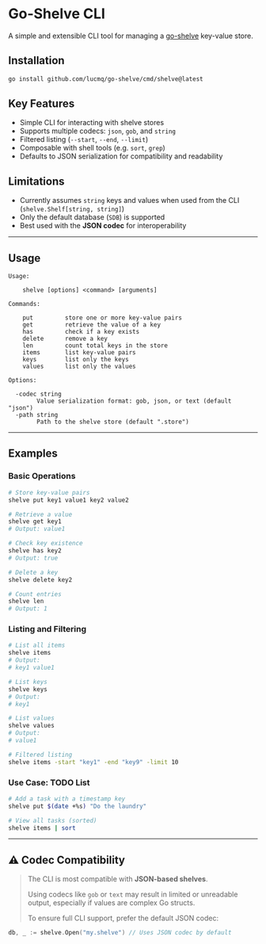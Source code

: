 # Go-Shelve CLI

A simple and extensible CLI tool for managing a [go-shelve](https://github.com/lucmq/go-shelve) key-value store.

## Installation

```sh
go install github.com/lucmq/go-shelve/cmd/shelve@latest
```

## Key Features

* Simple CLI for interacting with shelve stores
* Supports multiple codecs: `json`, `gob`, and `string`
* Filtered listing (`--start`, `--end`, `--limit`)
* Composable with shell tools (e.g. `sort`, `grep`)
* Defaults to JSON serialization for compatibility and readability

## Limitations

* Currently assumes `string` keys and values when used from the CLI (`shelve.Shelf[string, string]`)
* Only the default database (`SDB`) is supported
* Best used with the **JSON codec** for interoperability

---

## Usage

```
Usage:

    shelve [options] <command> [arguments]

Commands:

    put         store one or more key-value pairs
    get         retrieve the value of a key
    has         check if a key exists
    delete      remove a key
    len         count total keys in the store
    items       list key-value pairs
    keys        list only the keys
    values      list only the values

Options:

  -codec string
        Value serialization format: gob, json, or text (default "json")
  -path string
        Path to the shelve store (default ".store")
```

---

## Examples

### Basic Operations

```sh
# Store key-value pairs
shelve put key1 value1 key2 value2

# Retrieve a value
shelve get key1
# Output: value1

# Check key existence
shelve has key2
# Output: true

# Delete a key
shelve delete key2

# Count entries
shelve len
# Output: 1
```

### Listing and Filtering

```sh
# List all items
shelve items
# Output:
# key1 value1

# List keys
shelve keys
# Output:
# key1

# List values
shelve values
# Output:
# value1

# Filtered listing
shelve items -start "key1" -end "key9" -limit 10
```

### Use Case: TODO List

```sh
# Add a task with a timestamp key
shelve put $(date +%s) "Do the laundry"

# View all tasks (sorted)
shelve items | sort
```

---

## ⚠️ Codec Compatibility

> The CLI is most compatible with **JSON-based shelves**.
>
> Using codecs like `gob` or `text` may result in limited or unreadable output, especially if values are complex Go structs.
>
> To ensure full CLI support, prefer the default JSON codec:

```go
db, _ := shelve.Open("my.shelve") // Uses JSON codec by default
```

